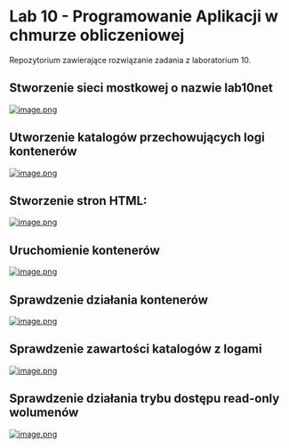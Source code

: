 # Lab 10 - Programowanie Aplikacji w chmurze obliczeniowej
Repozytorium zawierające rozwiązanie zadania z laboratorium 10.

## Stworzenie sieci mostkowej o nazwie lab10net

[![image.png](https://i.postimg.cc/d3PPH0mK/image.png)](https://postimg.cc/620mTtmH)

## Utworzenie katalogów przechowujących logi kontenerów

[![image.png](https://i.postimg.cc/Y0nZft31/image.png)](https://postimg.cc/rR4fqX7m)

## Stworzenie stron HTML:

[![image.png](https://i.postimg.cc/pXVnmR4s/image.png)](https://postimg.cc/mhqrqfb9)

## Uruchomienie kontenerów

[![image.png](https://i.postimg.cc/dVfhLdcB/image.png)](https://postimg.cc/mPQLnPDz)

## Sprawdzenie działania kontenerów

[![image.png](https://i.postimg.cc/J0V4dT9w/image.png)](https://postimg.cc/5YgVXm4p)

## Sprawdzenie zawartości katalogów z logami

[![image.png](https://i.postimg.cc/YSxMYjXv/image.png)](https://postimg.cc/5HjhM9WJ)

## Sprawdzenie działania trybu dostępu read-only wolumenów

[![image.png](https://i.postimg.cc/Cx6Z3PCh/image.png)](https://postimg.cc/fVmTXvgp)

